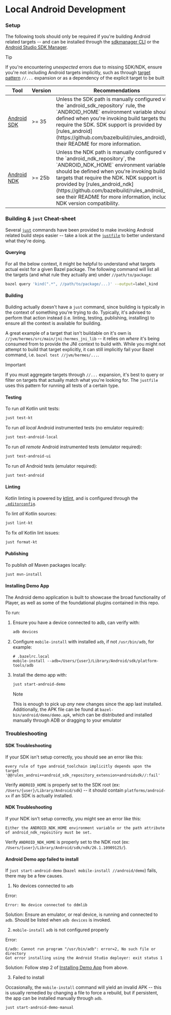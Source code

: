 # Local Android Development

### Setup

The following tools should only be required if you're building Android related targets -- and can be installed through the [sdkmanager CLI](https://developer.android.com/tools/sdkmanager) or the [Android Studio SDK Manager](https://developer.android.com/studio/intro/update#sdk-manager).

> [!TIP]
> If you're encountering _unexpected_ errors due to missing SDK/NDK, ensure you're not including Android targets implicitly, such as through [target pattern](https://bazel.build/run/build#specifying-build-targets) `//...` expansion or as a dependency of the explicit target to be built

<table>
  <thead>
    <tr>
      <th>Tool</th>
      <th>Version</th>
      <th>Recommendations</th>
    </tr>
  </thead>
  <tbody>
    <tr>
      <td>
        <a href="https://developer.android.com/tools/releases/platforms">
          Android SDK
        </a>
      </td>
      <td>&gt;= 35</td>
      <td>
        Unless the SDK path is manually configured via the `android_sdk_repository` rule, the `ANDROID_HOME` environment variable should be defined when you're invoking build targets that require the SDK. SDK support is provided by [rules_android](https://github.com/bazelbuild/rules_android), see their README for more information.
      </td>
    </tr>
    <tr>
      <td>
        <a href="https://github.com/android/ndk/releases">Android NDK</a>
      </td>
      <td>&gt;= 25b</td>
      <td>
        Unless the NDK path is manually configured via the `android_ndk_repository`, the `ANDROID_NDK_HOME` environment variable should be defined when you're invoking build targets that require the NDK. NDK support is provided by [rules_android_ndk](https://github.com/bazelbuild/rules_android_ndk), see their README for more information, including NDK version compatibility.
      </td>
    </tr>
  </tbody>
</table>

### Building & `just` Cheat-sheet

Several [`just`](https://github.com/casey/just) commands have been provided to make invoking Android related build steps easier -- take a look at the [`justfile`](/justfile) to better understand what they're doing.

#### Querying

For all the below context, it might be helpful to understand what targets actual exist for a given Bazel package. The following command will list all the targets (and what rule they actually are) under `//path/to/package`:

```bash
bazel query 'kind(".*", //path/to/package/...)' --output=label_kind
```

#### Building

Building actually doesn't have a `just` command, since building is typically in the context of something you're trying to do. Typically, it's advised to perform that action instead (i.e. linting, testing, publishing, installing) to ensure all the context is available for building.

A great example of a target that isn't buildable on it's own is `//jvm/hermes/src/main/jni:hermes_jni_lib` -- it relies on _where_ it's being consumed from to provide the JNI context to build with. While you might not attempt to build that target explicitly, it can still implicitly fail your Bazel command, i.e. `bazel test //jvm/hermes/...`.

> [!IMPORTANT]
> If you must aggregate targets through `//...` expansion, it's best to query or filter on targets that actually match what you're looking for. The `justfile` uses this pattern for running all tests of a certain type.

#### Testing

To run _all_ Kotlin unit tests:
```bash
just test-kt
```

To run _all_ _local_ Android instrumented tests (no emulator required):
```bash
just test-android-local
```

To run _all_ _remote_ Android instrumented tests (emulator required):
```bash
just test-android-ui
```

To run _all_ Android tests (emulator required):
```bash
just test-android
```

#### Linting

Kotlin linting is powered by [ktlint](https://github.com/pinterest/ktlint), and is configured through the [`.editorconfig`](/.editorconfig).

To lint _all_ Kotlin sources:
```bash
just lint-kt
```

To fix _all_ Kotlin lint issues:
```bash
just format-kt
```

#### Publishing

To publish _all_ Maven packages locally:
```bash
just mvn-install
```

#### Installing Demo App

The Android demo application is built to showcase the broad functionality of Player, as well as some of the foundational plugins contained in this repo.

To run:
1. Ensure you have a device connected to adb, can verify with:
   ```bash
   adb devices
   ```

2. Configure `mobile-install` with installed `adb`, if not `/usr/bin/adb`, for example:
   ```
   # .bazelrc.local
   mobile-install --adb=/Users/{user}/Library/Android/sdk/platform-tools/adb
   ```

3. Install the demo app with:
   ```bash
   just start-android-demo
   ```

   > [!NOTE]
   > This is enough to pick up _any_ new changes since the app last installed. Additionally, the APK file can be found at `bazel-bin/android/demo/demo.apk`, which can be distributed and installed manually through ADB or dragging to your emulator

### Troubleshooting

#### SDK Troubleshooting

If your SDK isn't setup correctly, you should see an error like this:

```
every rule of type android_toolchain implicitly depends upon the target '@@rules_androi++android_sdk_repository_extension+androidsdk//:fail'
```

Verify `ANDROID_HOME` is properly set to the SDK root (ex: `/Users/{user}/Library/Android/sdk`) -- it should contain `platforms/android-xx` if an SDK is actually installed.

#### NDK Troubleshooting

If your NDK isn't setup correctly, you might see an error like this:

```
Either the ANDROID_NDK_HOME environment variable or the path attribute of android_ndk_repository must be set.
```

Verify `ANDROID_NDK_HOME` is properly set to the NDK root (ex: `/Users/{user}/Library/Android/sdk/ndk/26.1.10909125/`).

#### Android Demo app failed to install

If `just start-android-demo` (`bazel mobile-install //android/demo`) fails, there may be a few causes.

1. No devices connected to `adb`

Error:
```
Error: No device connected to ddmlib
```

Solution:
Ensure an emulator, or real device, is running and connected to `adb`. Should be listed when `adb devices` is invoked.

2. `mobile-install` `adb` is not configured properly

Error:
```
E/adb: Cannot run program "/usr/bin/adb": error=2, No such file or directory
Got error installing using the Android Studio deployer: exit status 1
```

Solution:
Follow step 2 of [Installing Demo App](#installing-demo-app) from above.

3. Failed to install

Occasionally, the `mobile-install` command will yield an invalid APK -- this is usually remedied by changing a file to force a rebuild, but if persistent, the app can be installed manually through `adb`.

```bash
just start-android-demo-manual
```
